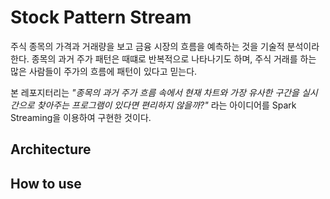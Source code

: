 # Stock Pattern Stream

주식 종목의 가격과 거래량을 보고 금융 시장의 흐름을 예측하는 것을 기술적 분석이라 한다.
종목의 과거 주가 패턴은 때떄로 반복적으로 나타나기도 하며, 주식 거래를 하는 많은 사람들이 주가의 흐름에 패턴이 있다고 믿는다.

본 레포지터리는 *"종목의 과거 주가 흐름 속에서 현재 차트와 가장 유사한 구간을 실시간으로 찾아주는 프로그램이 있다면 편리하지 않을까?"*
라는 아이디어를 Spark Streaming을 이용하여 구현한 것이다.


## Architecture


## How to use




